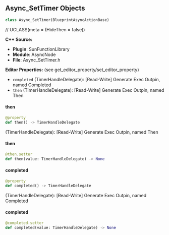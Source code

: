 ## Async_SetTimer Objects

```python
class Async_SetTimer(BlueprintAsyncActionBase)
```

// UCLASS(meta = (HideThen = false))

**C++ Source:**

- **Plugin**: SunFunctionLibrary
- **Module**: AsyncNode
- **File**: Async_SetTimer.h

**Editor Properties:** (see get_editor_property/set_editor_property)

- ``completed`` (TimerHandleDelegate):  [Read-Write] Generate Exec Outpin, named Completed
- ``then`` (TimerHandleDelegate):  [Read-Write] Generate Exec Outpin, named Then

<a id="unreal.Async_SetTimer.then"></a>

#### then

```python
@property
def then() -> TimerHandleDelegate
```

(TimerHandleDelegate):  [Read-Write] Generate Exec Outpin, named Then

<a id="unreal.Async_SetTimer.then"></a>

#### then

```python
@then.setter
def then(value: TimerHandleDelegate) -> None
```

<a id="unreal.Async_SetTimer.completed"></a>

#### completed

```python
@property
def completed() -> TimerHandleDelegate
```

(TimerHandleDelegate):  [Read-Write] Generate Exec Outpin, named Completed

<a id="unreal.Async_SetTimer.completed"></a>

#### completed

```python
@completed.setter
def completed(value: TimerHandleDelegate) -> None
```

<a id="unreal.VersionInfoHandler"></a>